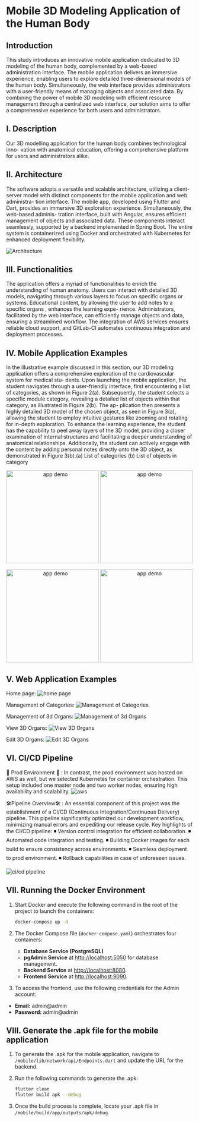 # Mobile 3D Modeling Application of the Human Body

## Introduction

This study introduces an innovative mobile application dedicated to 3D modeling of the human body, complemented by a web-based administration interface. The mobile application delivers an immersive experience, enabling users to explore detailed three-dimensional models of the human body. Simultaneously, the web interface provides administrators with a user-friendly means of managing objects and associated data. By combining the power of mobile 3D modeling with efficient resource management through a centralized web interface, our solution aims to offer a comprehensive experience for both users and administrators. 

## I. Description

Our 3D modelling application for the human body combines technological inno-
vation with anatomical education, offering a comprehensive platform for users
and administrators alike.

## II. Architecture
The software adopts a versatile and scalable architecture, utilizing a client-server
model with distinct components for the mobile application and web administra-
tion interface. The mobile app, developed using Flutter and Dart, provides an
immersive 3D exploration experience. Simultaneously, the web-based adminis-
tration interface, built with Angular, ensures efficient management of objects and
associated data. These components interact seamlessly, supported by a backend
implemented in Spring Boot. The entire system is containerized using Docker
and orchestrated with Kubernetes for enhanced deployment flexibility.

![Architecture](/images/archi.png)

## III. Functionalities

The application offers a myriad of functionalities to enrich the understanding of
human anatomy. Users can interact with detailed 3D models, navigating through
various layers to focus on specific organs or systems. Educational content, by
allowing the user to add notes to a specific organs , enhances the learning expe-
rience. Administrators, facilitated by the web interface, can efficiently manage
objects and data, ensuring a streamlined workflow. The integration of AWS
services ensures reliable cloud support, and GitLab-CI automates continuous
integration and deployment processes.

## IV. Mobile Application Examples

In the illustrative example discussed in this section, our 3D modeling application
offers a comprehensive exploration of the cardiovascular system for medical stu-
dents. Upon launching the mobile application, the student navigates through a
user-friendly interface, first encountering a list of categories, as shown in Figure
2(a). Subsequently, the student selects a specific module category, revealing a
detailed list of objects within that category, as illustrated in Figure 2(b). The ap-
plication then presents a highly detailed 3D model of the chosen object, as seen
in Figure 3(a), allowing the student to employ intuitive gestures like zooming
and rotating for in-depth exploration.
To enhance the learning experience, the student has the capability to peel away
layers of the 3D model, providing a closer examination of internal structures and
facilitating a deeper understanding of anatomical relationships. Additionally, the
student can actively engage with the content by adding personal notes directly
onto the 3D object, as demonstrated in Figure 3(b).(a) List of categories (b) List of objects in category
<p align="center">
<img src="/images/1.jpg" alt="app demo" width="250"/> <img src="/images/2.jpg" alt="app demo" width="250"/> 
</p>
<p align="center">
<img src="/images/3.jpg" alt="app demo" width="250"/> <img src="/images/4.jpg" alt="app demo" width="250"/> 
</p>

## V. Web Application Examples
Home page:
![home page](/images/dash.png)

Management of Categories:
![Management of Categories](/images/cat.png)

Management of 3d Organs:
![Management of 3d Organs](/images/objs.png)

View 3D Organs:
![View 3D Organs](/images/demo.png)

Edit 3D Organs:
![Edit 3D Organs](/images/edit.png)

## VI. CI/CD Pipeline
🚀 Prod Environment 🚀 :
In contrast, the prod environment was hosted on AWS as well, but we selected Kubernetes for container orchestration. This setup included one master node and two worker nodes, ensuring high availability and scalability.
![aws](/images/aws.png)

🛠️Pipeline Overview🛠️ :
An essential component of this project was the establishment of a CI/CD (Continuous Integration/Continuous Delivery) pipeline. This pipeline significantly optimized our development workflow, minimizing manual errors and expediting our release cycle.
Key highlights of the CI/CD pipeline:
◾ Version control integration for efficient collaboration.
◾ Automated code integration and testing.
◾ Building Docker images for each build to ensure consistency across environments.
◾ Seamless deployment to prod environment.
◾ Rollback capabilities in case of unforeseen issues.

![ci/cd pipeline](/images/pipeline-archi.png)


## VII. Running the Docker Environment

1. Start Docker and execute the following command in the root of the project to launch the containers:

    ```bash
    docker-compose up -d
    ```

2. The Docker Compose file (`docker-compose.yaml`) orchestrates four containers:

   - **Database Service (PostgreSQL)**
   - **pgAdmin Service** at [http://localhost:5050](http://localhost:5050) for database management.
   - **Backend Service** at [http://localhost:8080](http://localhost:8080).
   - **Frontend Service** at [http://localhost:9090](http://localhost:9090).


3. To access the frontend, use the following credentials for the Admin account:

- **Email:** admin@admin
- **Password:** admin@admin


## VIII. Generate the .apk file for the mobile application

1. To generate the .apk for the mobile application, navigate to `/mobile/lib/network/api/Endpoints.dart` and update the URL for the backend.

2. Run the following commands to generate the .apk:
    ```bash
    flutter clean 
    flutter build apk --debug
    ```

3. Once the build process is complete, locate your .apk file in `/mobile/build/app/outputs/apk/debug`.


